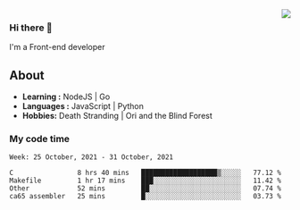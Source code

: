 <img align='right' src="https://github-readme-stats.vercel.app/api?username=strugglebak&show_icons=true">

### Hi there 👋

I'm a Front-end developer

## About

-  **Learning :** NodeJS | Go
-  **Languages :** JavaScript | Python
-  **Hobbies:** Death Stranding | Ori and the Blind Forest

### My code time

<!--START_SECTION:waka-->
```text
Week: 25 October, 2021 - 31 October, 2021

C                8 hrs 40 mins   ███████████████████▒░░░░░   77.12 % 
Makefile         1 hr 17 mins    ███░░░░░░░░░░░░░░░░░░░░░░   11.42 % 
Other            52 mins         ██░░░░░░░░░░░░░░░░░░░░░░░   07.74 % 
ca65 assembler   25 mins         █░░░░░░░░░░░░░░░░░░░░░░░░   03.73 % 
```
<!--END_SECTION:waka-->
